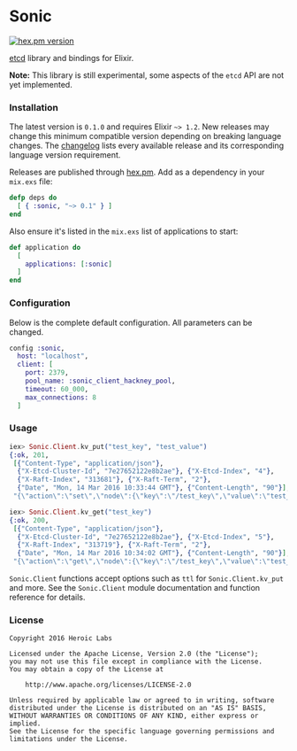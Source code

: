 Sonic
=====

[![hex.pm version](https://img.shields.io/hexpm/v/sonic.svg?style=flat)](https://hex.pm/packages/sonic)

[etcd](https://coreos.com/etcd/) library and bindings for Elixir.

__Note:__ This library is still experimental, some aspects of the `etcd` API are not yet implemented.

### Installation

The latest version is `0.1.0` and requires Elixir `~> 1.2`. New releases may change this minimum compatible version depending on breaking language changes. The [changelog](https://github.com/heroiclabs/sonic/blob/master/CHANGELOG.md) lists every available release and its corresponding language version requirement.

Releases are published through [hex.pm](https://hex.pm/packages/sonic). Add as a dependency in your `mix.exs` file:
```elixir
defp deps do
  [ { :sonic, "~> 0.1" } ]
end
```

Also ensure it's listed in the `mix.exs` list of applications to start:
```elixir
def application do
  [
    applications: [:sonic]
  ]
end
```

### Configuration

Below is the complete default configuration. All parameters can be changed.

```elixir
config :sonic,
  host: "localhost",
  client: [
    port: 2379,
    pool_name: :sonic_client_hackney_pool,
    timeout: 60_000,
    max_connections: 8
  ]
```

### Usage

```elixir
iex> Sonic.Client.kv_put("test_key", "test_value")
{:ok, 201,
 [{"Content-Type", "application/json"},
  {"X-Etcd-Cluster-Id", "7e27652122e8b2ae"}, {"X-Etcd-Index", "4"},
  {"X-Raft-Index", "313681"}, {"X-Raft-Term", "2"},
  {"Date", "Mon, 14 Mar 2016 10:33:44 GMT"}, {"Content-Length", "90"}],
 "{\"action\":\"set\",\"node\":{\"key\":\"/test_key\",\"value\":\"test_value\",\"modifiedIndex\":4,\"createdIndex\":4}}\n"}

iex> Sonic.Client.kv_get("test_key")
{:ok, 200,
 [{"Content-Type", "application/json"},
  {"X-Etcd-Cluster-Id", "7e27652122e8b2ae"}, {"X-Etcd-Index", "5"},
  {"X-Raft-Index", "313719"}, {"X-Raft-Term", "2"},
  {"Date", "Mon, 14 Mar 2016 10:34:02 GMT"}, {"Content-Length", "90"}],
 "{\"action\":\"get\",\"node\":{\"key\":\"/test_key\",\"value\":\"test_value\",\"modifiedIndex\":5,\"createdIndex\":5}}\n"}
```

`Sonic.Client` functions accept options such as `ttl` for `Sonic.Client.kv_put` and more. See the `Sonic.Client` module documentation and function reference for details.

### License

```none
Copyright 2016 Heroic Labs

Licensed under the Apache License, Version 2.0 (the "License");
you may not use this file except in compliance with the License.
You may obtain a copy of the License at

    http://www.apache.org/licenses/LICENSE-2.0

Unless required by applicable law or agreed to in writing, software
distributed under the License is distributed on an "AS IS" BASIS,
WITHOUT WARRANTIES OR CONDITIONS OF ANY KIND, either express or implied.
See the License for the specific language governing permissions and
limitations under the License.
```
